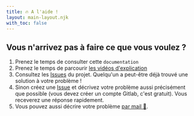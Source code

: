 ```yaml
---
title: 🔥 A l'aide !
layout: main-layout.njk
with_toc: false
---
```


## Vous n'arrivez pas à faire ce que vous voulez ?

1. Prenez le temps de consulter cette `documentation`
2. Prenez le temps de parcourir <a href="https://www.youtube.com/channel/UCrlsEykrLNpK12Id7c7GP7g" target="_blank">
   les vidéos d'explication</a>
3. Consultez les <a href="https://gitlab.com/abc-map/abc-map/-/issues?scope=all&state=all" target="_blank">Issues</a> du projet. Quelqu'un a peut-être déjà trouvé une solution à votre problème !
4. Sinon créez une <a href="https://gitlab.com/abc-map/abc-map/-/issues/new?issue" target="_blank">Issue</a> et décrivez votre problème aussi précisément que possible (vous devez créer un compte Gitlab, c'est gratuit). Vous receverez une réponse rapidement.
5. Vous pouvez aussi décrire votre problème <a href="mailto:fr.abcmap@gmail.com">par mail 📧</a>.
